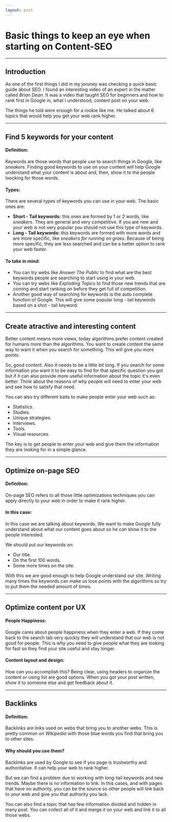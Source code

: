 ```yaml
---
layout: post
---
```


# Basic things to keep an eye when starting on Content-SEO
--- 
## Introduction

As one of the first things I did in my joruney was checking a quick basic guide about SEO. I found an interesting video of an expert in the matter called *Brian Dean*. It was a video that taught SEO for beginners and how to rank first in Google in, what I understood, content post on your web.

The things he told were  enough for a rookie like me. He talked about 6 topics that would help you get your web rank higher.

---
## Find 5 keywords for your content

#### Definition:
Keywords are those words that people use to search things in Google, like *sneakers*. Finding good keywords to use on your content will help Google understand what your content is about and, then, show it to the people loocking for those words.
#### Types: 
There are several types of keywords you can use in your web. The basic ones are:
- **Short - Tail keywords:** this ones are formed by 1 or 2 words, like *sneakers*. They are general and very competitive. If you are new and your web is not very popular you should not use this type of keywords.
- **Long - Tail keywords:** this keywords are formed with more words and are more specific, like *sneakers for running on grass*. Because of being more specific, they are less searched and can be a better option to rank your web faster.
#### To take in mind:
- You can try webs like *Answer The Public* to find what are the best keywords people are searching to start using in your web.
- You can try webs like *Exploding Topics* to find those new trends that are coming and start ranking on before they get full of competition.
- Another good way of searching for keywords is the auto complete function of Google. This will give some popular long - tail keywords based on a shot - tail keyword.

---
## Create atractive and interesting content

Better content means more views, today algorithms prefer content created for humans more than the algorithms. You want to create content the same way to want it when you search for something. This will give you more points.

So, good content. Also it needs to be a little bit long. If you search for some information you want it to be easy to find for that specific question you got but if it can also provide more useful information about the topic it's even better. Think about the reasons of why people will need to enter your web and see how to satisfy that need.

You can also try different baits to make people enter your web such as:
- Statistics.
- Studies.
- Unique strategies.
- Interviews.
- Tools.
- Visual resources.

The key is to get people to enter your web and give them the information they are looking for in a simple glance.

---
## Optimize on-page SEO

#### Definition:
On-page SEO refers to all those little optimizations techniques you can apply directly to your web in order to make it rank higher.

#### In this case:
In this case we are talking about keywords. We want to make Google fully understand about what our content goes about so he can show it to the people interested. 

We should put our keywords on:
- Our title.
- On the first 100 words.
- Some more times on the site.

With this we are good enough to help Google understand our site. Writing many times the keywords can make us lose points with the algorithms so try to put them the needed amount of times.

---
## Optimize content por UX

#### People Happiness:
Google cares about people happiness when they enter a web. If they come back to the search tab very quickly they will understand that our web is not good for people. This is why you need to give people what they are looking for fast so they find your site useful and stay longer.

#### Content layout and design:
How can you accomplish this? Being clear, using headers to organize the content or using list are good options. When you got your post written, show it to someone else and get feedback about it.

---
## Backlinks

#### Definition:
Backlinks are links used on webs that bring you to another webs. This is pretty common on *Wikipedia* with those blue words you find that bring you to other sites. 

#### Why should you use them?
Backlinks are used by Google to see if you page is trustworthy and authoritative. It can help your web to rank higher.

But we can find a problem due to working with long-tail keywords and new trends. Maybe there is no information to link. In this cases, and with pages that have no authority, you can be the source so other people will link back to your web and give you that authority you lack.

You can also find a topic that has few information divided and hidden in many post. You can collect all of it and merge it on your web and link it to all those webs.